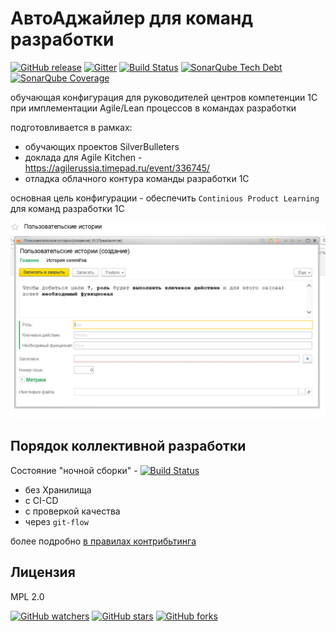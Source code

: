 # АвтоАджайлер для команд разработки

[![GitHub release](https://img.shields.io/github/release/silverbulleters/vanessa-agiler.svg?maxAge=2592000)](https://github.com/silverbulleters/vanessa-agiler/releases)
[![Gitter](https://badges.gitter.im/silverbulleters-research/vanessa-epic-managment.svg)](https://gitter.im/silverbulleters-research/vanessa-epic-managment?utm_source=badge&utm_medium=badge&utm_campaign=pr-badge)
[![Build Status](http://ci.silverbulleters.org/buildStatus/icon?job=Vanessa-Agiler-Pipeline/master)](http://ci.silverbulleters.org/job/Vanessa-Agiler-Pipeline/job/master/)
[![SonarQube Tech Debt](https://img.shields.io/sonar/https/sonar.silverbulleters.org/vanessa-agiler/tech_debt.svg?maxAge=2592000)](https://sonar.silverbulleters.org/component_measures/metric/sqale_index/list?id=vanessa-agiler)
[![SonarQube Coverage](https://img.shields.io/sonar/https/sonar.silverbulleters.org/vanessa-agiler/coverage.svg?maxAge=2592000)](https://sonar.silverbulleters.org/component_measures/domain/Coverage?id=vanessa-agiler)

обучающая конфигурация для руководителей центров компетенции 1С при имплементации Agile/Lean процессов в командах разработки

подготовливается в рамках:

* обучающих проектов SilverBulleters 
* доклада для Agile Kitchen - https://agilerussia.timepad.ru/event/336745/
* отладка облачного контура команды разработки 1С

основная цель конфигурации - обеспечить `Continious Product Learning` для команд разработки 1С

![](./docs/images/userstory.png)

## Порядок коллективной разработки

Состояние "ночной сборки" - [![Build Status](http://ci.silverbulleters.org/buildStatus/icon?job=Vanessa-Agiler-Pipeline/develop)](http://ci.silverbulleters.org/job/Vanessa-Agiler-Pipeline/job/develop/)

* без Хранилища
* с CI-CD
* c проверкой качества
* через `git-flow`

более подробно [в правилах контрибьтинга](./CONTRIBIUTING.md)

## Лицензия

MPL 2.0

[![GitHub watchers](https://img.shields.io/github/watchers/silverbulleters/vanessa-agiler.svg?style=social&label=Watch&maxAge=2592000)](https://github.com/silverbulleters/vanessa-agiler/watchers)
[![GitHub stars](https://img.shields.io/github/stars/silverbulleters/vanessa-agiler.svg?style=social&label=Star&maxAge=2592000)](https://github.com/silverbulleters/vanessa-agiler/stargazers)
[![GitHub forks](https://img.shields.io/github/forks/silverbulleters/vanessa-agiler.svg?style=social&label=Fork&maxAge=2592000)](https://github.com/silverbulleters/vanessa-agiler/network)
